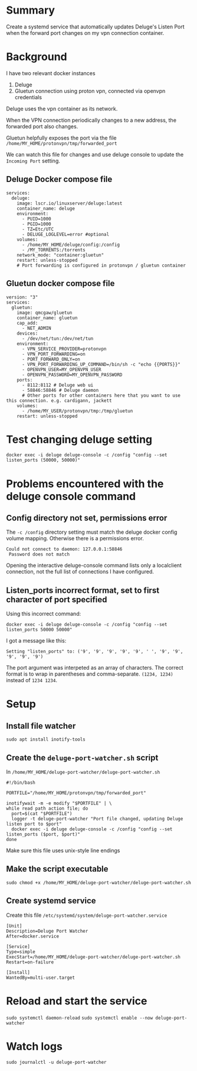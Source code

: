 
# Summary

Create a systemd service that automatically updates Deluge's Listen Port when the forward port changes on my vpn connection container.

# Background

I have two relevant docker instances
1. Deluge
2. Gluetun connection using proton vpn, connected via openvpn credentials

Deluge uses the vpn container as its network.

When the VPN connection periodically changes to a new address, the forwarded port also changes.

Gluetun helpfully exposes the port via the file `/home/MY_HOME/protonvpn/tmp/forwarded_port`

We can watch this file for changes and use deluge console to update the `Incoming Port` setting.


## Deluge Docker compose file

```
services:
  deluge:
    image: lscr.io/linuxserver/deluge:latest
    container_name: deluge
    environment:
      - PUID=1000
      - PGID=1000
      - TZ=Etc/UTC
      - DELUGE_LOGLEVEL=error #optional
    volumes:
      - /home/MY_HOME/deluge/config:/config
      - /MY_TORRENTS:/torrents
    network_mode: "container:gluetun"
    restart: unless-stopped
    # Port forwarding is configured in protonvpn / gluetun container
```

## Gluetun docker compose file

```
version: "3"
services:
  gluetun:
    image: qmcgaw/gluetun
    container_name: gluetun
    cap_add:
      - NET_ADMIN
    devices:
      - /dev/net/tun:/dev/net/tun
    environment:
      - VPN_SERVICE_PROVIDER=protonvpn
      - VPN_PORT_FORWARDING=on
      - PORT_FORWARD_ONLY=on
      - VPN_PORT_FORWARDING_UP_COMMAND=/bin/sh -c "echo {{PORTS}}"
      - OPENVPN_USER=MY_OPENVPN_USER
      - OPENVPN_PASSWORD=MY_OPENVPN_PASSWORD
    ports:
      - 8112:8112 # Deluge web ui
      - 58846:58846 # Deluge daemon
      # Other ports for other containers here that you want to use this connection. e.g. cardigann, jackett
    volumes:
      - /home/MY_USER/protonvpn/tmp:/tmp/gluetun
    restart: unless-stopped
```

# Test changing deluge setting

`docker exec -i deluge deluge-console -c /config "config --set listen_ports (50000, 50000)"`

# Problems encountered with the deluge console command

## Config directory not set, permissions error

The `-c /config` directory setting must match the deluge docker config volume mapping. Otherwise there is a permissions error.

```
Could not connect to daemon: 127.0.0.1:58846
 Password does not match
```

Opening the interactive deluge-console command lists only a localclient connection, not the full list of connections I have configured.

## Listen_ports incorrect format, set to first character of port specified

Using this incorrect command:

`docker exec -i deluge deluge-console -c /config "config --set listen_ports 50000 50000"`

I got a message like this:

`Setting "listen_ports" to: ('9', '9', '9', '9', '9', ' ', '9', '9', '9', '9', '9')`

The port argument was interpeted as an array of characters. The correct format is to wrap in parentheses and comma-separate. `(1234, 1234)` instead of `1234 1234`.

# Setup

## Install file watcher

`sudo apt install inotify-tools`

## Create the `deluge-port-watcher.sh` script

In `/home/MY_HOME/deluge-port-watcher/deluge-port-watcher.sh`

```
#!/bin/bash

PORTFILE="/home/MY_HOME/protonvpn/tmp/forwarded_port"

inotifywait -m -e modify "$PORTFILE" | \
while read path action file; do
  port=$(cat "$PORTFILE")
  logger -t deluge-port-watcher "Port file changed, updating Deluge listen port to $port"
  docker exec -i deluge deluge-console -c /config "config --set listen_ports ($port, $port)"
done
```

Make sure this file uses unix-style line endings

## Make the script executable
`sudo chmod +x /home/MY_HOME/deluge-port-watcher/deluge-port-watcher.sh`

## Create systemd service

Create this file `/etc/systemd/system/deluge-port-watcher.service`

```
[Unit]
Description=Deluge Port Watcher
After=docker.service

[Service]
Type=simple
ExecStart=/home/MY_HOME/deluge-port-watcher/deluge-port-watcher.sh
Restart=on-failure

[Install]
WantedBy=multi-user.target
```

# Reload and start the service

`sudo systemctl daemon-reload`
`sudo systemctl enable --now deluge-port-watcher`

# Watch logs

`sudo journalctl -u deluge-port-watcher`

